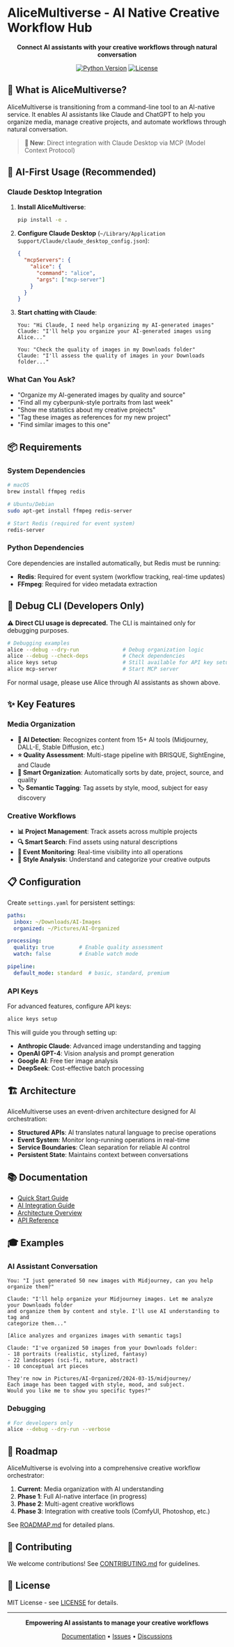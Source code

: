 # AliceMultiverse - AI Native Creative Workflow Hub

<div align="center">

**Connect AI assistants with your creative workflows through natural conversation**

[![Python Version](https://img.shields.io/badge/python-3.12+-blue.svg)](https://www.python.org/downloads/)
[![License](https://img.shields.io/badge/license-MIT-green.svg)](LICENSE)

</div>

## 🎯 What is AliceMultiverse?

AliceMultiverse is transitioning from a command-line tool to an AI-native service. It enables AI assistants like Claude and ChatGPT to help you organize media, manage creative projects, and automate workflows through natural conversation.

> **🚀 New**: Direct integration with Claude Desktop via MCP (Model Context Protocol)

## 🤖 AI-First Usage (Recommended)

### Claude Desktop Integration

1. **Install AliceMultiverse**:
   ```bash
   pip install -e .
   ```

2. **Configure Claude Desktop** (`~/Library/Application Support/Claude/claude_desktop_config.json`):
   ```json
   {
     "mcpServers": {
       "alice": {
         "command": "alice",
         "args": ["mcp-server"]
       }
     }
   }
   ```

3. **Start chatting with Claude**:
   ```
   You: "Hi Claude, I need help organizing my AI-generated images"
   Claude: "I'll help you organize your AI-generated images using Alice..."
   
   You: "Check the quality of images in my Downloads folder"
   Claude: "I'll assess the quality of images in your Downloads folder..."
   ```

### What Can You Ask?

- "Organize my AI-generated images by quality and source"
- "Find all my cyberpunk-style portraits from last week"
- "Show me statistics about my creative projects"
- "Tag these images as references for my new project"
- "Find similar images to this one"

## 📦 Requirements

### System Dependencies

```bash
# macOS
brew install ffmpeg redis

# Ubuntu/Debian
sudo apt-get install ffmpeg redis-server

# Start Redis (required for event system)
redis-server
```

### Python Dependencies

Core dependencies are installed automatically, but Redis must be running:
- **Redis**: Required for event system (workflow tracking, real-time updates)
- **FFmpeg**: Required for video metadata extraction

## 🔧 Debug CLI (Developers Only)

⚠️ **Direct CLI usage is deprecated.** The CLI is maintained only for debugging purposes.

```bash
# Debugging examples
alice --debug --dry-run              # Debug organization logic
alice --debug --check-deps           # Check dependencies
alice keys setup                     # Still available for API key setup
alice mcp-server                     # Start MCP server
```

For normal usage, please use Alice through AI assistants as shown above.

## ✨ Key Features

### Media Organization
- **🤖 AI Detection**: Recognizes content from 15+ AI tools (Midjourney, DALL-E, Stable Diffusion, etc.)
- **⭐ Quality Assessment**: Multi-stage pipeline with BRISQUE, SightEngine, and Claude
- **📁 Smart Organization**: Automatically sorts by date, project, source, and quality
- **🏷️ Semantic Tagging**: Tag assets by style, mood, subject for easy discovery

### Creative Workflows
- **📊 Project Management**: Track assets across multiple projects
- **🔍 Smart Search**: Find assets using natural descriptions
- **🔄 Event Monitoring**: Real-time visibility into all operations
- **🎨 Style Analysis**: Understand and categorize your creative outputs

## 📋 Configuration

Create `settings.yaml` for persistent settings:
```yaml
paths:
  inbox: ~/Downloads/AI-Images
  organized: ~/Pictures/AI-Organized

processing:
  quality: true        # Enable quality assessment
  watch: false         # Enable watch mode

pipeline:
  default_mode: standard  # basic, standard, premium
```

### API Keys

For advanced features, configure API keys:
```bash
alice keys setup
```

This will guide you through setting up:
- **Anthropic Claude**: Advanced image understanding and tagging
- **OpenAI GPT-4**: Vision analysis and prompt generation
- **Google AI**: Free tier image analysis
- **DeepSeek**: Cost-effective batch processing

## 🏗️ Architecture

AliceMultiverse uses an event-driven architecture designed for AI orchestration:

- **Structured APIs**: AI translates natural language to precise operations
- **Event System**: Monitor long-running operations in real-time
- **Service Boundaries**: Clean separation for reliable AI control
- **Persistent State**: Maintains context between conversations

## 📚 Documentation

- [Quick Start Guide](QUICKSTART.md)
- [AI Integration Guide](docs/integrations/claude-desktop.md)
- [Architecture Overview](docs/architecture/)
- [API Reference](docs/api/reference/)

## 🎓 Examples

### AI Assistant Conversation
```
You: "I just generated 50 new images with Midjourney, can you help organize them?"

Claude: "I'll help organize your Midjourney images. Let me analyze your Downloads folder 
and organize them by content and style. I'll use AI understanding to tag and 
categorize them..."

[Alice analyzes and organizes images with semantic tags]

Claude: "I've organized 50 images from your Downloads folder:
- 18 portraits (realistic, stylized, fantasy)
- 22 landscapes (sci-fi, nature, abstract)  
- 10 conceptual art pieces

They're now in Pictures/AI-Organized/2024-03-15/midjourney/
Each image has been tagged with style, mood, and subject. 
Would you like me to show you specific types?"
```

### Debugging
```bash
# For developers only
alice --debug --dry-run --verbose
```

## 🔮 Roadmap

AliceMultiverse is evolving into a comprehensive creative workflow orchestrator:

1. **Current**: Media organization with AI understanding
2. **Phase 1**: Full AI-native interface (in progress)
3. **Phase 2**: Multi-agent creative workflows
4. **Phase 3**: Integration with creative tools (ComfyUI, Photoshop, etc.)

See [ROADMAP.md](ROADMAP.md) for detailed plans.

## 🤝 Contributing

We welcome contributions! See [CONTRIBUTING.md](CONTRIBUTING.md) for guidelines.

## 📄 License

MIT License - see [LICENSE](LICENSE) for details.

---

<div align="center">

**Empowering AI assistants to manage your creative workflows**

[Documentation](https://github.com/Alysonhower/AliceMultiverse/docs) • 
[Issues](https://github.com/Alysonhower/AliceMultiverse/issues) • 
[Discussions](https://github.com/Alysonhower/AliceMultiverse/discussions)

</div>